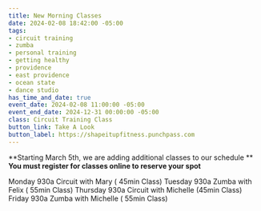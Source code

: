 ```yaml
---
title: New Morning Classes
date: 2024-02-08 18:42:00 -05:00
tags:
- circuit training
- zumba
- personal training
- getting healthy
- providence
- east providence
- ocean state
- dance studio
has_time_and_date: true
event_date: 2024-02-08 11:00:00 -05:00
event_end_date: 2024-12-31 00:00:00 -05:00
class: Circuit Training Class
button_link: Take A Look
button_label: https://shapeitupfitness.punchpass.com
---
```


**Starting March 5th, we are adding additional classes to our schedule ** **You must register for classes online to reserve your spot**



Monday   930a Circuit with Mary ( 45min Class)
Tuesday  930a Zumba with Felix  ( 55min Class)
Thursday 930a  Circuit with Michelle (45min Class)
Friday   930a Zumba with Michelle    ( 55min Class)
